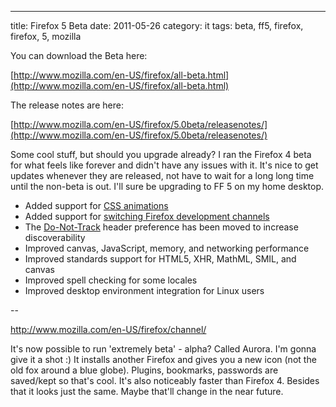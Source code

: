 ---
title: Firefox 5 Beta
date: 2011-05-26
category: it
tags: beta, ff5, firefox, firefox, 5, mozilla

You can download the Beta here:

[http://www.mozilla.com/en-US/firefox/all-beta.html](http://www.mozilla.com/en-US/firefox/all-beta.html)

The release notes are here:

[http://www.mozilla.com/en-US/firefox/5.0beta/releasenotes/](http://www.mozilla.com/en-US/firefox/5.0beta/releasenotes/)

Some cool stuff, but should you upgrade already? I ran the Firefox 4 beta for what feels like forever and didn't have any issues with it. It's nice to get updates whenever they are released, not have to wait for a long long time until the non-beta is out. I'll sure be upgrading to FF 5 on my home desktop.

- Added support for [CSS animations](https://developer.mozilla.org/en/CSS/CSS_animations)
- Added support for [switching Firefox development channels](http://support.mozilla.com/kb/how-do-i-switch-update-channels)
- The [Do-Not-Track](http://dnt.mozilla.org/) header preference has been moved to increase discoverability
- Improved canvas, JavaScript, memory, and networking performance
- Improved standards support for HTML5, XHR, MathML, SMIL, and canvas
- Improved spell checking for some locales
- Improved desktop environment integration for Linux users

\--

http://www.mozilla.com/en-US/firefox/channel/

It's now possible to run 'extremely beta' - alpha? Called Aurora. I'm gonna give it a shot :) It installs another Firefox and gives you a new icon (not the old fox around a blue globe). Plugins, bookmarks, passwords are saved/kept so that's cool. It's also noticeably faster than Firefox 4. Besides that it looks just the same. Maybe that'll change in the near future.
